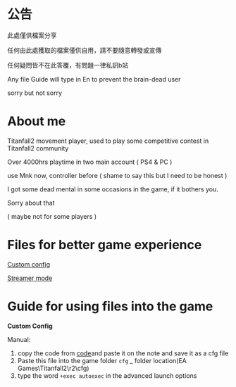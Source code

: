 # 公告

此處僅供檔案分享

任何由此處獲取的檔案僅供自用，請不要隨意轉發或宣傳

任何疑問皆不在此答覆，有問題一律私訊b站

Any file Guide will type in En to prevent the brain-dead user

sorry but not sorry

# About me

Titanfall2 movement player, used to play some competitive contest in Titanfall2 community

Over 4000hrs playtime in two main account ( PS4 & PC )

use Mnk now, controller before ( shame to say this but I need to be honest )

I got some dead mental in some occasions in the game, if it bothers you.  

Sorry about that

( maybe not for some players )

# Files for better game experience

[Custom config](https://github.com/zinklan/secret-spot/blob/main/Custom%20config%20for%20better%20display) 

[Streamer mode](https://github.com/zinklan/secret-spot/blob/main/Streamer%20mod_code%20by%20imori) 

# Guide for using files into the game

**Custom Config**
 
 Manual:
  1) copy the code from [code](https://github.com/zinklan/secret-spot/blob/main/Custom%20config%20for%20better%20display)and paste it on the note and save it as a cfg file 
  2) Paste this file into the game folder `cfg` _ folder location(EA Games\Titanfall2\r2\cfg)
  3) type the word `+exec autoexec` in the advanced launch options
 
